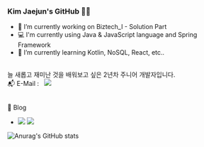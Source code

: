 ### Kim Jaejun's GitHub 🖐🏻
- 🔭 I’m currently working on Biztech_I - Solution Part<br>
- 💻 I'm currently using Java & JavaScript language and Spring Framework
- 🌱 I’m currently learning Kotlin, NoSQL, React, etc..
<br>
늘 새롭고 재미난 것을 배워보고 싶은 2년차 주니어 개발자입니다. <br>
📬 E-Mail : &nbsp <a href="#"><img src="https://img.shields.io/badge/jaejun31@naver.com-EA4335?style=flat-square&logo=Gmail&logoColor=white"></a><br><br>

📝 Blog <br>
- <a href="https://velog.io/@mongu_93" target="_blank"><img src="https://img.shields.io/badge/Velog-20C997?style=flat&logo=Velog&logoColor=black"></a>
<a href="https://velog.io/@mongu_93" target="_blank"><img src="https://img.shields.io/badge/Naver Blog-03C75A?style=flat&logo=Naver&logoColor=white"></a><br>

![Anurag's GitHub stats](https://github-readme-stats.vercel.app/api?username=zpka14&show_icons=true&theme=vue)
<!--
**zpka14/zpka14** is a ✨ _special_ ✨ repository because its `README.md` (this file) appears on your GitHub profile.

Here are some ideas to get you started:

- 🔭 I’m currently working on ...
- 🌱 I’m currently learning ...
- 👯 I’m looking to collaborate on ...
- 🤔 I’m looking for help with ...
- 💬 Ask me about ...
- 📫 How to reach me: ...
- 😄 Pronouns: ...
- ⚡ Fun fact: ...
-->
